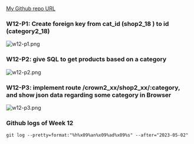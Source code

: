 [My Github repo URL](https://github.com/whitestorm2346/1112-2A-db-demo-410411218)

### W12-P1: Create foreign key from cat_id (shop2_18 ) to id (category2_18)

![w12-p1.png](https://knydzmtaffycodqcbnhz.supabase.co/storage/v1/object/public/demo-18/md_2A_img/w12-p1.png)

### W12-P2: give SQL to get products based on a category

![w12-p2.png](https://knydzmtaffycodqcbnhz.supabase.co/storage/v1/object/public/demo-18/md_2A_img/w12-p2.png)

### W12-P3: implement route /crown2_xx/shop2_xx/:category, and show json data regarding some category in Browser

![w12-p3.png](https://knydzmtaffycodqcbnhz.supabase.co/storage/v1/object/public/demo-18/md_2A_img/w12-p3.png)

### Github logs of Week 12

```
git log --pretty=format:"%h%x09%an%x09%ad%x09%s" --after="2023-05-02"
```
